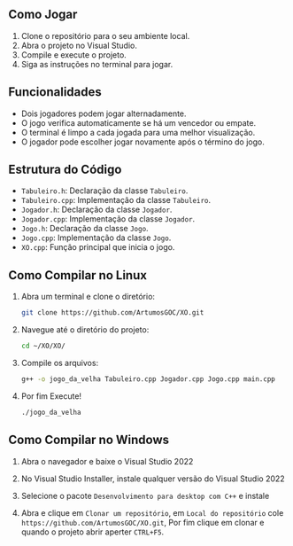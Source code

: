 ## Como Jogar

1. Clone o repositório para o seu ambiente local.
2. Abra o projeto no Visual Studio.
3. Compile e execute o projeto.
4. Siga as instruções no terminal para jogar.

## Funcionalidades

- Dois jogadores podem jogar alternadamente.
- O jogo verifica automaticamente se há um vencedor ou empate.
- O terminal é limpo a cada jogada para uma melhor visualização.
- O jogador pode escolher jogar novamente após o término do jogo.

## Estrutura do Código

- `Tabuleiro.h`: Declaração da classe `Tabuleiro`.
- `Tabuleiro.cpp`: Implementação da classe `Tabuleiro`.
- `Jogador.h`: Declaração da classe `Jogador`.
- `Jogador.cpp`: Implementação da classe `Jogador`.
- `Jogo.h`: Declaração da classe `Jogo`.
- `Jogo.cpp`: Implementação da classe `Jogo`.
- `XO.cpp`: Função principal que inicia o jogo.

## Como Compilar no Linux


1. Abra um terminal e clone o diretório:
   ```sh
   git clone https://github.com/ArtumosGOC/XO.git
   ```
2. Navegue até o diretório do projeto:
   ```sh
   cd ~/XO/XO/
   ```
3. Compile os arquivos:
   ```sh
   g++ -o jogo_da_velha Tabuleiro.cpp Jogador.cpp Jogo.cpp main.cpp
   ```
4. Por fim Execute!
   ```sh
   ./jogo_da_velha
   ```

## Como Compilar no Windows

1. Abra o navegador e baixe o Visual Studio 2022

2. No Visual Studio Installer, instale qualquer versão do Visual Studio 2022

3. Selecione o pacote `Desenvolvimento para desktop com C++` e instale

4. Abra e clique em `Clonar um repositório`, em `Local do repositório` cole `https://github.com/ArtumosGOC/XO.git`, Por fim clique em clonar e quando o projeto abrir aperter `CTRL+F5`.
